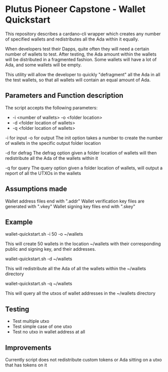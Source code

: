 # Plutus Pioneer Capstone - Wallet Quickstart

This repository describes a cardano-cli wrapper which creates any number of specified wallets and redistributes all the Ada within it equally.

When developers test their Dapps, quite often they will need a certain number of wallets to test.
After testing, the Ada amount within the wallets will be distributed in a fragmented fashion.
Some wallets will have a lot of Ada, and some wallets will be empty.

This utility will allow the developer to quickly "defragment" all the Ada in all the test wallets,
so that all wallets will contain an equal amount of Ada.

## Parameters and Function description

The script accepts the following parameters:

 - -i \<number of wallets> -o \<folder location\>
 - -d \<folder location of wallets\>
 - -q \<folder location of wallets\>

-i for input
-o for output
The init option takes a number to create the number of wallets in the specific output folder location

-d for defrag
The defrag option given a folder location of wallets will then redistribute all the Ada of the wallets within it

-q for query
The query option given a folder location of wallets, will output a report of all the UTXOs in the wallets

## Assumptions made

Wallet address files end with ".addr"
Wallet verification key files are generated with ".vkey"
Wallet signing key files end with ".skey"

## Example

wallet-quickstart.sh -i 50 -o ~/wallets

This will create 50 wallets in the location ~/wallets with their corresponding public and signing key, and their addresses.

wallet-quickstart.sh -d ~/wallets

This will redistribute all the Ada of all the wallets within the ~/wallets directory

wallet-quickstart.sh -q ~/wallets

This will query all the utxos of wallet addresses in the ~/wallets directory


## Testing

 - Test multiple utxo 
 - Test simple case of one utxo
 - Test no utxo in wallet address at all

## Improvements

Currently script does not redistribute custom tokens or Ada sitting on a utxo that has tokens on it

